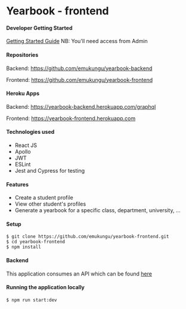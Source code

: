 # Yearbook - frontend

#### Developer Getting Started
[Getting Started Guide](https://docs.google.com/document/d/15jxTxcmrDgOR-ugsbI_UQipO8nbFPjx1nQhVdEMiqsc/edit?ts=5e9ed17d)
NB: You'll need access from Admin

#### Repositories
Backend: https://github.com/emukungu/yearbook-backend

Frontend: https://github.com/emukungu/yearbook-frontend

#### Heroku Apps
Backend: https://yearbook-backend.herokuapp.com/graphql 

Frontend: https://yearbook-frontend.herokuapp.com

#### Technologies used
- React JS
- Apollo
- JWT
- ESLint
- Jest and Cypress for testing

#### Features
- Create a student profile
- View other student's profiles
- Generate a yearbook for a specific class, department, university, ...

#### Setup

```
$ git clone https://github.com/emukungu/yearbook-frontend.git
$ cd yearbook-frontend
$ npm install
```

#### Backend

This application consumes an API which can be found [here](https://github.com/emukungu/yearbook-backend)

#### Running the application locally
```
$ npm run start:dev
```
